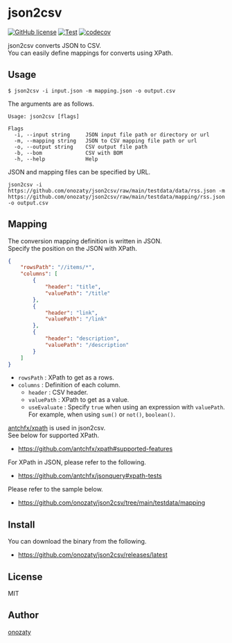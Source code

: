 # json2csv

[![GitHub license](https://img.shields.io/github/license/onozaty/json2csv)](https://github.com/onozaty/json2csv/blob/main/LICENSE)
[![Test](https://github.com/onozaty/json2csv/actions/workflows/test.yaml/badge.svg)](https://github.com/onozaty/json2csv/actions/workflows/test.yaml)
[![codecov](https://codecov.io/gh/onozaty/json2csv/branch/main/graph/badge.svg?token=DPGXS4UDAP)](https://codecov.io/gh/onozaty/json2csv)

json2csv converts JSON to CSV.  
You can easily define mappings for converts using XPath.

## Usage

```
$ json2csv -i input.json -m mapping.json -o output.csv
```

The arguments are as follows.

```
Usage: json2csv [flags]

Flags
  -i, --input string     JSON input file path or directory or url
  -m, --mapping string   JSON to CSV mapping file path or url
  -o, --output string    CSV output file path
  -b, --bom              CSV with BOM
  -h, --help             Help
```

JSON and mapping files can be specified by URL.

```
json2csv -i https://github.com/onozaty/json2csv/raw/main/testdata/data/rss.json -m https://github.com/onozaty/json2csv/raw/main/testdata/mapping/rss.json -o output.csv
```

## Mapping

The conversion mapping definition is written in JSON.    
Specify the position on the JSON with XPath.

```json
{
    "rowsPath": "//items/*",
    "columns": [
        {
            "header": "title",
            "valuePath": "/title"
        },
        {
            "header": "link",
            "valuePath": "/link"
        },
        {
            "header": "description",
            "valuePath": "/description"
        }
    ]
}
```

* `rowsPath` : XPath to get as a rows.
* `columns` : Definition of each column.
    * `header` : CSV header.
    * `valuePath` : XPath to get as a value.
    * `useEvaluate` : Specify `true` when using an expression with `valuePath`. For example, when using `sum()` or `not()`, `boolean()`.

[antchfx/xpath](https://github.com/antchfx/xpath) is used in json2csv.  
See below for supported XPath.

* https://github.com/antchfx/xpath#supported-features

For XPath in JSON, please refer to the following.

* https://github.com/antchfx/jsonquery#xpath-tests

Please refer to the sample below.

* https://github.com/onozaty/json2csv/tree/main/testdata/mapping

## Install

You can download the binary from the following.

* https://github.com/onozaty/json2csv/releases/latest

## License

MIT

## Author

[onozaty](https://github.com/onozaty)
